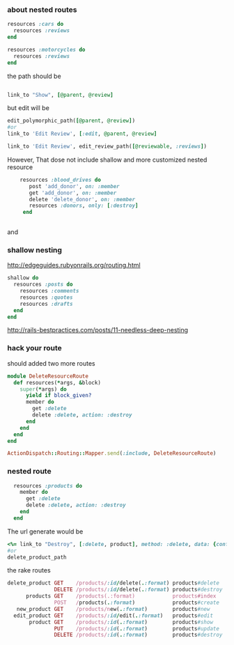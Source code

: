 ### about nested routes


```ruby
resources :cars do
  resources :reviews
end

resources :motorcycles do
  resources :reviews
end
```

the path should be


```ruby

link_to "Show", [@parent, @review]

```

but edit will be

```ruby
edit_polymorphic_path([@parent, @review]) 
#or
link_to 'Edit Review', [:edit, @parent, @review]

link_to 'Edit Review', edit_review_path([@reviewable, :reviews])
```

However, That dose not include shallow and more customized nested resource

```ruby
    resources :blood_drives do 
       post 'add_donor', on: :member
       get 'add_donor', on: :member
       delete 'delete_donor', on: :member
       resources :donors, only: [:destroy]
     end
     
```   

and

### shallow nesting

http://edgeguides.rubyonrails.org/routing.html

```ruby
shallow do
  resources :posts do
    resources :comments
    resources :quotes
    resources :drafts
  end
end
```

http://rails-bestpractices.com/posts/11-needless-deep-nesting

### hack your route

should added two more routes

```ruby
module DeleteResourceRoute
  def resources(*args, &block)
    super(*args) do
      yield if block_given?
      member do
        get :delete
        delete :delete, action: :destroy
      end
    end
  end
end

ActionDispatch::Routing::Mapper.send(:include, DeleteResourceRoute)


```


### nested route


```ruby
  resources :products do
    member do 
      get :delete
      delete :delete, action: :destroy
    end
  end
```


The url generate would be


```ruby
<%= link_to "Destroy", [:delete, product], method: :delete, data: {confirm: "Are you sure?"} %>
#or
delete_product_path

```

the rake routes

```ruby
delete_product GET    /products/:id/delete(.:format) products#delete                                                                                                  
               DELETE /products/:id/delete(.:format) products#destroy                                                                                                 
      products GET    /products(.:format)            products#index                                                                                                   
               POST   /products(.:format)            products#create                                                                                                  
   new_product GET    /products/new(.:format)        products#new                                                                                                     
  edit_product GET    /products/:id/edit(.:format)   products#edit                                                                                                    
       product GET    /products/:id(.:format)        products#show                                                                                                    
               PUT    /products/:id(.:format)        products#update                                                                                                  
               DELETE /products/:id(.:format)        products#destroy   
```

